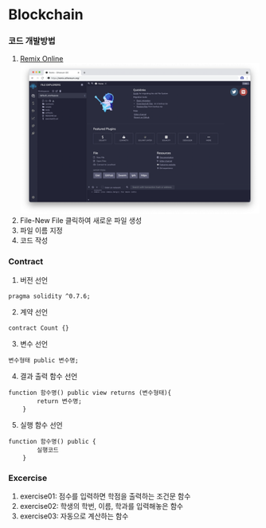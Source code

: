# Blockchain

### 코드 개발방법
1. [Remix Online](https://remix.ethereum.org/)  
![setup](setup.png)
2. File-New File 클릭하여 새로운 파일 생성
3. 파일 이름 지정
4. 코드 작성

### Contract
1. 버전 선언
``` solidity
pragma solidity ^0.7.6;
```
2. 계약 선언
``` solidity
contract Count {}
```
3. 변수 선언
``` solidity
변수형태 public 변수명;
```
4. 결과 출력 함수 선언
``` solidity
function 함수명() public view returns (변수형태){
        return 변수명;
    }
```
5. 실행 함수 선언
``` solidity
function 함수명() public {
        실행코드
    }
```

### Excercise
1. exercise01: 점수를 입력하면 학점을 출력하는 조건문 함수
2. exercise02: 학생의 학번, 이름, 학과를 입력해놓은 함수
3. exercise03: 자동으로 계산하는 함수
